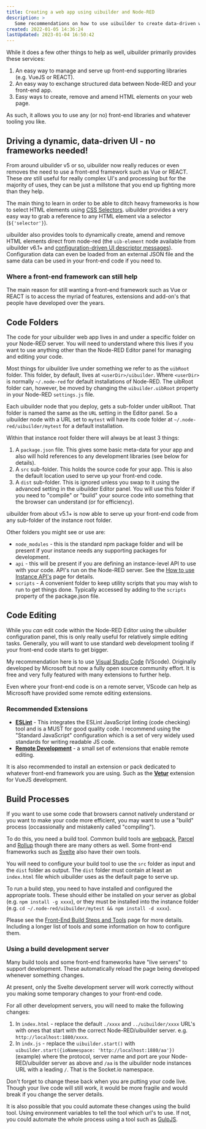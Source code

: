 ```yaml
---
title: Creating a web app using uibuilder and Node-RED
description: >
   Some recommendations on how to use uibuilder to create data-driven web applications.
created: 2022-01-05 14:36:24
lastUpdated: 2023-01-04 16:50:42
---
```


While it does a few other things to help as well, uibuilder primarily provides these services:

1. An easy way to manage and serve up front-end supporting libraries (e.g. VueJS or REACT).
2. An easy way to exchange structured data between Node-RED and your front-end app.
3. Easy ways to create, remove and amend HTML elements on your web page.

As such, it allows you to use any (or no) front-end libraries and whatever tooling you like.

## Driving a dynamic, data-driven UI - no frameworks needed!

From around uibuilder v5 or so, uibuilder now really reduces or even removes the need to use a front-end framework such as Vue or REACT. These _are_ still useful for really complex UI's and processing but for the majority of uses, they can be just a millstone that you end up fighting more than they help.

The main thing to learn in order to be able to ditch heavy frameworks is how to select HTML elements using [CSS Selectors](https://developer.mozilla.org/en-US/docs/Web/CSS/CSS_Selectors). uibuilder provides a very easy way to grab a reference to any HTML element via a selector (`${'selector'}`).

uibuilder also provides tools to dynamically create, amend and remove HTML elements direct from node-red (the `uib-element` node available from uibuilder v6.1+ and [configuration-driven UI descriptor messages](client-docs/config-driven-ui.md)). Configuration data can even be loaded from an external JSON file and the same data can be used in your front-end code if you need to.

### Where a front-end framework can still help

The main reason for still wanting a front-end framework such as Vue or REACT is to access the myriad of features, extensions and add-on's that people have developed over the years. 

## Code Folders

The code for your uibuilder web app lives in and under a specific folder on your Node-RED server. You will need to understand where this lives if you want to use anything other than the Node-RED Editor panel for managing and editing your code.

Most things for uibuilder live under something we refer to as the `uibRoot` folder. This folder, by default, lives at `<userDir>/uibuilder`. Where `<userDir>` is normally `~/.node-red` for default installations of Node-RED. The uibRoot folder can, however, be moved by changing the `uibuilder.uibRoot` property in your Node-RED `settings.js` file.

Each uibuilder node that you deploy, gets a sub-folder under uibRoot. That folder is named the same as the `URL` setting in the Editor panel. So a uibuilder node with a URL set to `mytest` will have its code folder at `~/.node-red/uibuilder/mytest` for a default installation.

Within that instance root folder there will always be at least 3 things:

1. A `package.json` file. This gives some basic meta-data for your app and also will hold references to any development libraries (see below for details).
2. A `src` sub-folder. This holds the source code for your app. This is also the default location used to serve up your front-end code.
3. A `dist` sub-folder. This is ignored unless you swap to it using the advanced setting in the uibuilder Editor panel.
   You will use this folder if you need to "compile" or "build" your source code into something that the browser can understand (or for efficiency).

uibuilder from about v5.1+ is now able to serve up your front-end code from any sub-folder of the instance root folder.

Other folders you might see or use are:

* `node_modules` - this is the standard npm package folder and will be present if your instance needs any supporting packages for development.
* `api` - this will be present if you are defining an instance-level API to use with your code. API's run on the Node-RED server. See the [How to use Instance API's](instance-apis) page for details.
* `scripts` - A convenient folder to keep utility scripts that you may wish to run to get things done. Typically accessed by adding to the `scripts` property of the package.json file.

## Code Editing

While you _can_ edit code within the Node-RED Editor using the uibuilder configuration panel, this is only really useful for relatively simple editing tasks. Generally,
you will want to use standard web development tooling if your front-end code starts to get bigger.

My recommendation here is to use [Visual Studio Code](https://code.visualstudio.com/) (VScode). Originally developed by Microsoft but now a fully open source community effort. It is free and very fully featured with many extensions to further help.

Even where your front-end code is on a remote server, VScode can help as Microsoft have provided some remote editing extensions.

### Recommended Extensions

* **[ESLint](https://marketplace.visualstudio.com/items?itemName=dbaeumer.vscode-eslint)** - This integrates the ESLint JavaScript linting (code checking) tool and is a MUST for good quality code. I
  recommend using the "Standard JavaScript" configuration which is a set of very widely used standards for writing readable JS code.
* **[Remote Development](https://marketplace.visualstudio.com/items?itemName=ms-vscode-remote.vscode-remote-extensionpack)** - a small set of extensions that enable remote editing.

It is also recommended to install an extension or pack dedicated to whatever front-end framework you are using. Such as the **[Vetur](https://marketplace.visualstudio.com/items?itemName=octref.vetur)** extension for VueJS development.

## Build Processes

If you want to use some code that browsers cannot natively understand or you want to make your code more efficient, you may want
to use a "build" process (occassionally and mistakenly called "compiling").

To do this, you need a build tool. Common build tools are [webpack](https://webpack.js.org/), [Parcel](https://parceljs.org/) and [Rollup](https://rollupjs.org/) though
there are many others as well. Some front-end frameworks such as [Svelte](https://svelte.dev/) also have their own tools.

You will need to configure your build tool to use the `src` folder as input and the `dist` folder as output. The `dist` folder must contain at least an `index.html` file
which uibuilder uses as the default page to serve up.

To run a build step, you need to have installed and configured the appropriate tools. These should either be installed on your server as global (e.g. `npm install -g xxxx`),
or they must be installed into the instance folder (e.g. `cd ~/.node-red/uibuilder/mytest && npm install -d xxxx`).

Please see the [Front-End Build Steps and Tools](front-end-builds.md) page for more details. Including a longer list of tools and some information on how to configure them.

### Using a build development server

Many build tools and some front-end frameworks have "live servers" to support development. These automatically reload the page being developed
whenever something changes. 

At present, only the Svelte development server will work correctly without you making some temporary changes to your front-end code.

For all other development servers, you will need to make the following changes:

1. In `index.html` - replace the default `./xxxx` and `../uibuilder/xxxx` URL's with ones that start with the correct Node-RED/uibuilder server. e.g. `http://localhost:1880/xxxx`.
2. In `indx.js` - replace the `uibuilder.start()` with `uibuilder.start({ioNamespace: 'http://localhost:1880/aa'})` (example) where the protocol, server name and port are your Node-RED/uibuilder server as above and `/aa` is the uibuilder node instances URL with a leading `/`. That is the Socket.io namespace.

Don't forget to change these back when you are putting your code live. Though your live code will still work, it would be more fragile and would break if you change the server details.

It is also possible that you could automate these changes using the build tool. Using environment variables to tell the tool which url's to use. If not, you could automate the whole process using a tool such as [GulpJS](https://gulpjs.com/).
